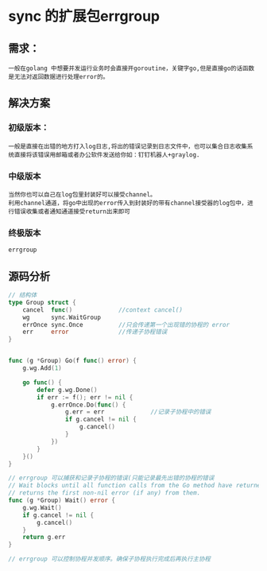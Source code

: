# sync 的扩展包errgroup

## 需求：
	一般在golang 中想要并发运行业务时会直接开goroutine，关键字go,但是直接go的话函数是无法对返回数据进行处理error的。
## 解决方案

### 初级版本：
	一般是直接在出错的地方打入log日志,将出的错误记录到日志文件中，也可以集合日志收集系统直接将该错误用邮箱或者办公软件发送给你如：钉钉机器人+graylog.

### 中级版本
	当然你也可以自己在log包里封装好可以接受channel。
	利用channel通道，将go中出现的error传入到封装好的带有channel接受器的log包中，进行错误收集或者通知通道接受return出来即可

### 终极版本
	errgroup

## 源码分析
```go
// 结构体
type Group struct {
    cancel  func()             //context cancel()
    wg      sync.WaitGroup
    errOnce sync.Once          //只会传递第一个出现错的协程的 error
    err     error              //传递子协程错误
}


func (g *Group) Go(f func() error) {
    g.wg.Add(1)

    go func() {
        defer g.wg.Done()
        if err := f(); err != nil {
            g.errOnce.Do(func() {
                g.err = err             //记录子协程中的错误
                if g.cancel != nil {
                    g.cancel()
                }
            })
        }
    }()
}

// errgroup 可以捕获和记录子协程的错误(只能记录最先出错的协程的错误
// Wait blocks until all function calls from the Go method have returned, then
// returns the first non-nil error (if any) from them.
func (g *Group) Wait() error {
    g.wg.Wait()
    if g.cancel != nil {
        g.cancel()
    }
    return g.err
}

// errgroup 可以控制协程并发顺序。确保子协程执行完成后再执行主协程
```